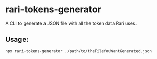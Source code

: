 # rari-tokens-generator

A CLI to generate a JSON file with all the token data Rari uses.

## Usage:

`npx rari-tokens-generator ./path/to/theFileYouWantGenerated.json`
